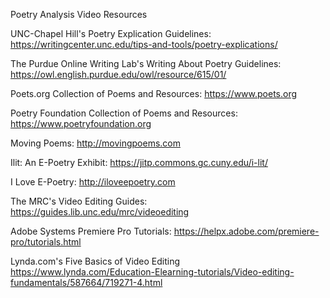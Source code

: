 Poetry Analysis Video Resources

UNC-Chapel Hill's Poetry Explication Guidelines: https://writingcenter.unc.edu/tips-and-tools/poetry-explications/

The Purdue Online Writing Lab's Writing About Poetry Guidelines: https://owl.english.purdue.edu/owl/resource/615/01/

Poets.org Collection of Poems and Resources: https://www.poets.org

Poetry Foundation Collection of Poems and Resources: https://www.poetryfoundation.org

Moving Poems: http://movingpoems.com

Ilit: An E-Poetry Exhibit: https://jitp.commons.gc.cuny.edu/i-lit/

I Love E-Poetry: http://iloveepoetry.com

The MRC's Video Editing Guides: https://guides.lib.unc.edu/mrc/videoediting

Adobe Systems Premiere Pro Tutorials: https://helpx.adobe.com/premiere-pro/tutorials.html

Lynda.com's Five Basics of Video Editing https://www.lynda.com/Education-Elearning-tutorials/Video-editing-fundamentals/587664/719271-4.html
